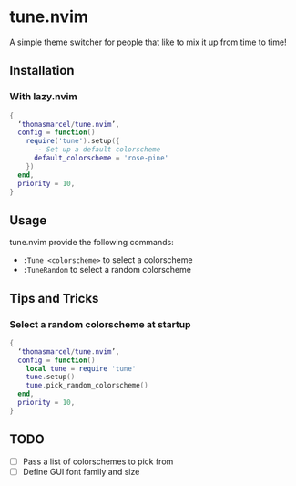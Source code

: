 # tune.nvim

A simple theme switcher for people that like to mix it up from time to time!

## Installation

### With lazy.nvim

```lua
{
  ‘thomasmarcel/tune.nvim’,
  config = function()
    require('tune').setup({
      -- Set up a default colorscheme
      default_colorscheme = 'rose-pine'
    })
  end,
  priority = 10,
}
```

## Usage

tune.nvim provide the following commands:
- `:Tune <colorscheme>` to select a colorscheme
- `:TuneRandom` to select a random colorscheme

## Tips and Tricks

### Select a random colorscheme at startup

```lua
{
  ‘thomasmarcel/tune.nvim’,
  config = function()
    local tune = require 'tune'
    tune.setup()
    tune.pick_random_colorscheme()
  end,
  priority = 10,
}
```

## TODO

- [ ] Pass a list of colorschemes to pick from
- [ ] Define GUI font family and size

